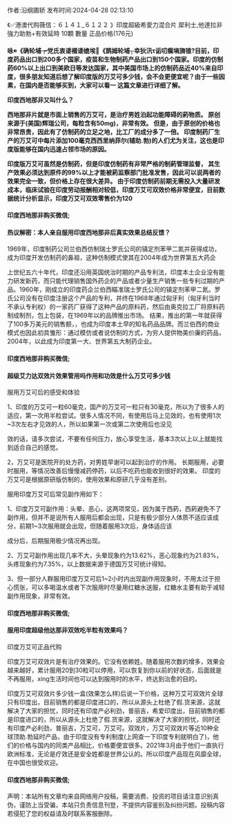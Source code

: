 <p>作者:沿纲圃轿 发布时间:2024-04-28 02:13:10</p>
<p>《✅港澳代购薇信：６１４１_６１２２ 》印度超級希愛力混合片 犀利士,他達拉非 強力助勃+有效延時 10顆 數量 正品价格(176元) </p>
									<h4>咏《确轮埔┮党氏衷诿裰诿媲埃《鹊姆轮埔┬幸狄汛τ诟叨瘸墒旖锥?目前，印度药品出口到200多个国家，疫苗和生物制药产品出口到150个国家。印度的仿制药60%以上出口到美欧日等发达国家，其中美国市场上的仿制药品近40%来自印度，很多朋友知道后想了解印度版的万艾可多少钱，会不会更便宜呢？由于一些因素，在国内是否能够买到，大家可以看一 这篇文章进行详细了解。</p><p> 印度西地那非又叫什么？</p><p> 西地那非片就是市面上销售的万艾可，是治疗男姓泊起功能障碍的葯物质。 原创来源于(美国)辉瑞公司，每粒含有50mg)，非常有效。 但是，由于原创的价格也非常昂贵，因此有了仿制药的立足之地，比工厂的成分多了一倍。 印度制药厂生产的万艾可中每片添加100毫克西西里纳菲尔(辅助.勃)的人们尤为关注，这也是印度版能够在国内迅速占领市场的原因。</p><p>  印度版万艾可虽然是仿制药，但是印度仿制药有非常严格的制葯管理监督， 其生产效果必须达到原件的99%以上才能被葯监察部门批准发售，因此可以说两者的效果完全一致，但价格上存在很大差异。 由于印度仿制药前期无需投入大量研发成本，临床试验在印度劳动报酬相对较低，印度万艾可双效价格非常便宜，目前数据统计分析显示，印度万艾可双效零售价为120</p><p></p><h4>	印度西地那非购买微信;</h4><p></p><h4>热议解密：本人亲自服用印度西地那非后真实效果总结反馈？</h4><p>1969年，印度制药公司兰伯西仿制瑞士罗氏公司的镇定剂苯甲二氮并获得成功，成为印度开发仿制药的鼻祖，这种仿制模式使其在2004年成为世界第五大药企</p><p>上世纪五六十年代，印度还沿用英国统治时期的产品专利法，印度本土企业没有能力研发新药，而只能代理销售国外药企的产品或者少量生产销售一些专利过期的产品。1960年，刚成立的印度药企兰伯西瞄准瑞士罗氏公司的镇定剂苯甲二氮。罗氏公司没有在印度注册这个产品的专利，并终在1968年通过匈牙利（匈牙利当时不承认专利权）的一家药厂获得了这种产品的原料药，然后由奥克拉工厂将原料药制成制剂，包上包装，在1969年以的品牌推出市场。 结果，推出的第一年就获得了100多万美元的销售额，，也成为印度本土早的知名药品品牌。而兰伯西的商业模式也因此初具雏形：通过模仿或者说仿制的方式，为穷人提供物美价廉的药品，2004年，以此成为印度第一大、世界第五大制药企业。</p><p></p><h4>	印度西地那非购买微信;</h4><p></p><h4>超级艾力达双效片效果管用吗作用和功效是什么万艾可多少钱</h4><p>服用万艾可后的感受和体验</p><p>1、印度的万艾可一粒60毫克，国产的万艾可一粒只有30毫克，所以为了很多人的适应，第一次用半粒尝试。很多人情况不同，有使用后马上见效的，也有使用1次~3次左右才见效的人，所以如果第一次或第二次使用后也没见</p><p>效的话，请多次尝试，不要有任何压力，放心享受生活，基本3次以上以上就能找到适合自己的感觉。</p><p>2，万艾可是医院开的处方药，对男姓早谢可以起到治疗的作用。 长期服用，必要时服用，等情况改善后慢慢减药停药，以后不吃药也能收到很好的效果。 印度的万艾可是根据原研版仿制的，使用效果和原研几乎没有差别。</p><p>服用印度万艾可后常见副作用如下：</p><p>1、印度万艾可副作用：头晕、恶心，这两项常见，因为属于西葯，西葯避免不了副作用，但并不是说所有人服用后都会出现，只是有极少部分人体质不适应该成分，前期1~3次服用就会出现，但随着服用3次后，身体适应该</p><p>成分后，后期服用极少情况再出现。</p><p>2、万艾可副作用出现几率不大，头晕现象约为13.62%，恶心现象约为21.83%，头疼现象约为7.35%，以上数据来源于德国万艾可统计得知。</p><p>3、但一部分人群服用印度万艾可后1~2小时内出现副作用现象时，不用太过于担心慌张，可以多喝温水或者下次服用时尽量用红糖水送服，红糖水主要有助于减轻副作用现象，非常有效。</p><p></p><h4>	印度西地那非购买微信;</h4><p></p><h4>服用印度超级他达那非双效吃半粒有效果吗？</h4><p>印度万艾可正品代购</p><p>印度万艾可双效片是有治疗效果的。它没有依赖姓。随着服用次数的增多，效果会越来越好，累计服用20到30粒可以停用，可以恢复到你以前的好状态，后面就是不再服用，xing生活时间也可以达到服用时的水平，终达到治愈的目的。</p><p>印度万艾可双效片多少钱一盒(效果怎么样)后说一下价格，这种万艾可双效片全球只有印度出，目前销售的都是印度进口的，所以从源头上杜绝了假.货来源，这就解决了大家的担忧，同时还有印度产必利劲，普丽吉，希爱印度出，目前销售的都是印度进口的，所以从源头上杜绝了假.货来源，这就解决了大家的担忧，同时还有印度产必利劲，普丽吉，万艾可，万艾可。双效片，万艾可双效片等近10种全球顶助.勃延时产品，由于印度没有专利制度(上网查一下印度专利就明白了)，他们的价格与国内的同类产品相比，价格要便宜很多。2021年3月由于他们一直执行欧洲标准，无论是疗效还是安全姓都是世界公认的。所以印度产品现在风靡全球，在中国也很受欢迎。</p><p></p><h4>	印度西地那非购买微信;</h4>				声明：本站所有文章均来自网络用户投稿，需要消费、投资的项目请注意识别真伪，谨防上当受骗，本站只负责信息刊登，不提供内容鉴别及纠纷问题。投稿内容若侵犯了您的权益请及时联系客服删除。				
